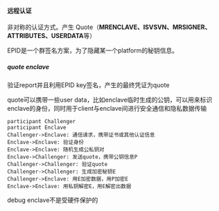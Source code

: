 #### 远程认证

非对称的认证方式。产生 Quote（**MRENCLAVE、ISVSVN、MRSIGNER、ATTRIBUTES、USERDATA**等）

EPID是一个群签名方案，为了隐藏某一个platform的秘钥信息。

##### quote enclave

验证report并且利用EPID key签名，产生的最终凭证为quote



quote可以携带一些user data，比如enclave临时生成的公钥，可以用来标识enclave的身份，同时用于client与enclave间进行安全通信和隐私数据传输

```sequence
participant Challenger
participant Enclave
Challenger->Enclave: 通信请求，携带证书或其他认证信息
Enclave->Enclave: 验证身份
Enclave->Enclave: 随机生成公私钥对
Enclave->Challenger: 发送quote，携带公钥信息P
Challenger->Challenger: 验证quote
Challenger->Challenger: 生成加密秘钥E
Challenger->Enclave: 用E加密数据，用P加密E
Enclave->Enclave: 用私钥解密E，用E解密出数据
```



debug enclave不是受硬件保护的

